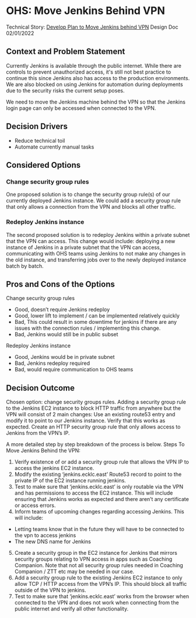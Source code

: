 # OHS: Move Jenkins Behind VPN
Technical Story: [Develop Plan to Move Jenkins behind VPN](https://ocio-jira.acf.hhs.gov/browse/OHSH-354)
Design Doc  
02/01/2022 

## Context and Problem Statement

Currently Jenkins is available through the public internet. While there are controls to prevent unauthorized access, it's still not best practice to continue this since Jenkins also has access to the production environments. We are also blocked on using Jenkins for automation during deployments due to the security risks the current setup poses.

We need to move the Jenkins machine behind the VPN so that the Jenkins login page can only be accessed when connected to the VPN.

## Decision Drivers 
- Reduce technical toil
- Automate currently manual tasks

## Considered Options

### Change security group rules
One proposed solution is to change the security group rule(s) of our currently deployed Jenkins instance. We could add a security group rule that only allows a connection from the VPN and blocks all other traffic. 

### Redeploy Jenkins instance
The second proposed solution is to redeploy Jenkins within a private subnet that the VPN can access. This change would include: deploying a new instance of Jenkins in a private subnet that the VPN can access, communicating with OHS teams using Jenkins to not make any changes in the old instance, and transferring jobs over to the newly deployed instance batch by batch. 

## Pros and Cons of the Options

Change security group rules
- Good, doesn’t require Jenkins redeploy
- Good, lower lift to implement / can be implemented relatively quickly
- Bad, This could result in some downtime for jenkins if there are any issues with the connection rules / implementing this change.
- Bad, Jenkins would still be in public subset


Redeploy Jenkins instance
- Good, Jenkins would be in private subnet
- Bad, Jenkins redeploy required
- Bad, would require communication to OHS teams 


## Decision Outcome
Chosen option: change security groups rules. 
Adding a security group rule to the Jenkins EC2 instance to block HTTP traffic from anywhere but the VPN will consist of 2 main changes:
 Use an existing route53 entry and modify it to point to our Jenkins instance. Verify that this works as expected.
Create an HTTP security group rule that only allows access to Jenkins from the VPN’s IP.  

A more detailed step by step breakdown of the process is below. 
Steps To Move Jenkins Behind the VPN:

1) Verify existence of or add a security group rule that allows the VPN IP to access the jenkins EC2 instance.
2) Modify the existing ‘jenkins.ecklc.east’ Route53 record to point to the private IP of the EC2 instance running jenkins. 
3) Test to make sure that ‘jenkins.ecklc.east’ is only routable via the VPN and has permissions to access the EC2 instance. This will include ensuring that Jenkins works as expected and there aren’t any certificate or access errors. 
4) Inform teams of upcoming changes regarding accessing Jenkins. This will include:
- Letting teams know that in the future they will have to be connected to the vpn to access jenkins
- The new DNS name for Jenkins 
5) Create a security group in the EC2 instance for Jenkins that mirrors security groups relating to VPN access in apps such as Coaching Companion. Note that not all security group rules needed in Coaching Companion / ZTT etc may be needed in our case. 
6) Add a security group rule to the existing Jenkins EC2 instance to only allow TCP / HTTP access from the VPN’s IP. This should block all traffic outside of the VPN to jenkins.
7) Test to make sure that ‘jenkins.ecklc.east’ works from the browser when connected to the VPN and does not work when connecting from the public internet and verify all other functionality. 
